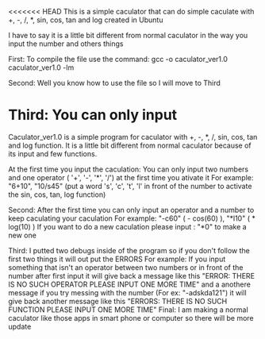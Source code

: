 <<<<<<< HEAD
This is a simple caculator that can do simple caculate with +, -, /, *, sin, cos, tan and log created in Ubuntu

I have to say it is a little bit different from normal caculator in the way you input the number and others things

First:
    To compile the file use the command: gcc -o caculator_ver1.0 caculator_ver1.0 -lm

Second:
    Well you know how to use the file so I will move to Third

Third:
    You can only input 
=======
 Caculator_ver1.0 is a simple program for caculator with +, -, *, /, sin, cos, tan and log function. 
 It is a little bit different from normal caculator because of its input and few functions.
 
 At the first time you input the caculation:
   You can only input two numbers and one operator ( '+', '-', '*', '/') at the first time you ativate it
   For example: 
    "6+10", "10/s45" (put a word 's', 'c', 't', 'l' in front of the number to activate the sin, cos, tan, log function)
 
 Second:
   After the first time you can only input an operator and a number to keep caculating your caculation
   For example: 
     "-c60" ( - cos(60) ), "*l10" ( * log(10) )
   If you want to do a new caculation please input : "*0" to make a new one
 
 Third:
   I putted two debugs inside of the program so if you don't follow the first two things it will out put the ERRORS
   For example:
     If you input something that isn't an operator between two numbers or in front of the number after first input it will give back
     a message like this "ERROR: THERE IS NO SUCH OPERATOR PLEASE INPUT ONE MORE TIME" and a anothere message if you try messing with the 
     number (For ex: "-adskda121") it will give back another message like this "ERRORS: THERE IS NO SUCH FUNCTION PLEASE INPUT ONE MORE 
     TIME"
 Final:
   I am making a normal caculator like those apps in smart phone or computer so there will be more update
